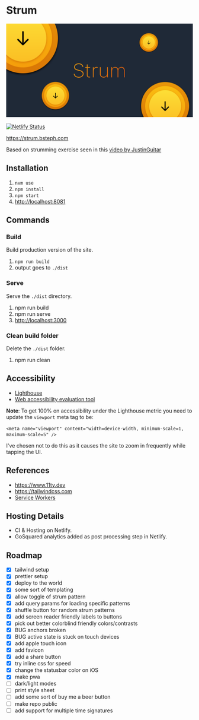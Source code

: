 # Strum

![strum hero image](cover.png)

[![Netlify Status](https://api.netlify.com/api/v1/badges/cecf8501-8458-495e-a9d6-75211e041e71/deploy-status)](https://app.netlify.com/sites/fervent-leakey-947339/deploys)

<https://strum.bsteph.com>

Based on strumming exercise seen in this [video by JustinGuitar](https://www.youtube.com/watch?v=CjM5fyXoV8w)

## Installation

1. `nvm use`
2. `npm install`
3. `npm start`
4. <http://localhost:8081>

## Commands

### Build

Build production version of the site.

1. `npm run build`
2. output goes to `./dist`

### Serve

Serve the `./dist` directory.

1. npm run build
2. npm run serve
3. <http://localhost:3000>

### Clean build folder

Delete the `./dist` folder.

1. npm run clean

## Accessibility

- [Lighthouse](https://developers.google.com/speed/pagespeed/insights/?url=https%3A%2F%2Fstrum.bsteph.com)
- [Web accessibility evaluation tool](https://wave.webaim.org/report#/https://strum.bsteph.com)

**Note**: To get 100% on accessibility under the Lighthouse metric you need to update the `viewport` meta tag to be:

```
<meta name="viewport" content="width=device-width, minimum-scale=1, maximum-scale=5" />
```

I've chosen not to do this as it causes the site to zoom in frequently while tapping the UI.

## References

- <https://www.11ty.dev>
- <https://tailwindcss.com>
- [Service Workers](https://youtu.be/wEPeaJgbIxQ)

## Hosting Details

- CI & Hosting on Netlify.
- GoSquared analytics added as post processing step in Netlify.

## Roadmap

- [x] tailwind setup
- [x] prettier setup
- [x] deploy to the world
- [x] some sort of templating
- [x] allow toggle of strum pattern
- [x] add query params for loading specific patterns
- [x] shuffle button for random strum patterns
- [x] add screen reader friendly labels to buttons
- [x] pick out better colorblind friendly colors/contrasts
- [x] BUG anchors broken
- [x] BUG active state is stuck on touch devices
- [x] add apple touch icon
- [x] add favicon
- [x] add a share button
- [x] try inline css for speed
- [x] change the statusbar color on iOS
- [x] make pwa
- [ ] dark/light modes
- [ ] print style sheet
- [ ] add some sort of buy me a beer button
- [ ] make repo public
- [ ] add support for multiple time signatures
